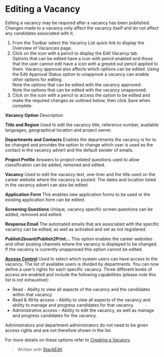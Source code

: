 # Editing a Vacancy

Editing a vacancy may be required after a vacancy has been published. Changes made to a vacancy only affect the vacancy itself and do not affect any candidates associated with it.

1.  From the  Toolbar  select the  Vacancy List  quick link to display the  Overview  of  Vacancies  page.
2.  Click on the icon with a pencil to display the  Edit Vacancy  tab.  
    Options that can be edited have a icon with pencil enabled and those that the user cannot edit have a icon with a greyed out pencil applied to them. Vacancy approval also affects which options can be edited. Using the  Edit Approval Status  option to unapprove a vacancy can enable other options for editing.  
    Note the options that can be edited with the vacancy approved:  
    Note the options that can be edited with the vacancy unapproved:
3.  Click on the icon with a pencil to access the option to be edited and make the required changes as outlined below, then click  Save  when complete.

**Vacancy Option**
Description

**Title and Region**
Used to edit the vacancy title, reference number, available languages, geographical location and project owner.

**Departments and Contacts**
Enables the departments the vacancy is for to be changed and provides the option to change which user is used as the contact in the vacancy advert and the default sender of emails.

**Project Profile**
Answers to project-related questions used to allow classification can be added, removed and edited.

**Vacancy**
Used to edit the vacancy text, one-liner and the title used on the career website where the vacancy is posted. The dates and location listed in the vacancy advert can also be edited.

**Application Form**
This enables new application forms to be used or the existing application form can be edited.

**Screening Questions**
Unique, vacancy specific screen questions can be added, removed and edited.

**Response Email**
The automated emails that are associated with the specific vacancy can be edited, as well as activated and set as not registered.

**Publish2board/Publish2Print...**
This option enables the career websites and other posting channels where the vacancy is displayed to be changed.
If the vacancy is currently unapproved this option cannot be edited.

**[Access Control](../faq/who_has_access_to_a_vacancy.htm)**
Used to select which system users can have access to the vacancy. The list of available users is divided by departments. You can now define a user’s rights for each specific vacancy. Three different levels of access are enabled and include the following capabilities (please note this list is not exhaustive):

-   Read - Ability to view all aspects of the vacancy and the candidates within that vacancy
-   Read & Write access – Ability to view all aspects of the vacancy and ability to manage and progress candidates for that vacancy.
-   Administrative access – Ability to edit the vacancy, as well as manage and progress candidates for the vacancy.

Administrators and department administrators do not need to be given access rights and are not therefore shown in the list.

For more details on these options refer to  [Creating a Vacancy](../getting-started/creating_a_new_vacancy.htm).


> Written with [StackEdit](https://stackedit.io/).
<!--stackedit_data:
eyJoaXN0b3J5IjpbLTIwMzQ1MjQzMDJdfQ==
-->